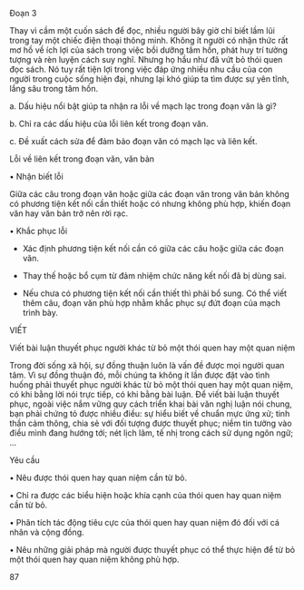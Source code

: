 Đoạn 3

Thay vì cầm một cuốn sách để đọc, nhiều người bây giờ chỉ biết lầm lũi trong tay một chiếc điện thoại thông minh. Không ít người có nhận thức rất mơ hồ về ích lợi của sách trong việc bồi dưỡng tâm hồn, phát huy trí tưởng tượng và rèn luyện cách suy nghĩ. Nhưng họ hầu như đã vứt bỏ thói quen đọc sách. Nó tuy rất tiện lợi trong việc đáp ứng nhiều nhu cầu của con người trong cuộc sống hiện đại, nhưng lại khó giúp ta tìm được sự yên tĩnh, lắng sâu trong tâm hồn.

a. Dấu hiệu nổi bật giúp ta nhận ra lỗi về mạch lạc trong đoạn văn là gì?

b. Chỉ ra các dấu hiệu của lỗi liên kết trong đoạn văn.

c. Đề xuất cách sửa để đảm bảo đoạn văn có mạch lạc và liên kết.

Lỗi về liên kết trong đoạn văn, văn bản

• Nhận biết lỗi

Giữa các câu trong đoạn văn hoặc giữa các đoạn văn trong văn bản không có phương tiện kết nối cần thiết hoặc có nhưng không phù hợp, khiến đoạn văn hay văn bản trở nên rời rạc.

• Khắc phục lỗi

- Xác định phương tiện kết nối cần có giữa các câu hoặc giữa các đoạn văn.

- Thay thế hoặc bổ cụm từ đảm nhiệm chức năng kết nối đã bị dùng sai.

- Nếu chưa có phương tiện kết nối cần thiết thì phải bổ sung. Có thể viết thêm câu, đoạn văn phù hợp nhằm khắc phục sự đứt đoạn của mạch trình bày.

VIẾT

Viết bài luận thuyết phục người khác từ bỏ một thói quen hay một quan niệm

Trong đời sống xã hội, sự đồng thuận luôn là vấn đề được mọi người quan tâm. Vì sự đồng thuận đó, mỗi chúng ta không ít lần được đặt vào tình huống phải thuyết phục người khác từ bỏ một thói quen hay một quan niệm, có khi bằng lời nói trực tiếp, có khi bằng bài luận. Để viết bài luận thuyết phục, ngoài việc nắm vững quy cách triển khai bài văn nghị luận nói chung, bạn phải chứng tỏ được nhiều điều: sự hiểu biết về chuẩn mực ứng xử; tinh thần cảm thông, chia sẻ với đối tượng được thuyết phục; niềm tin tưởng vào điều mình đang hướng tới; nét lịch lãm, tế nhị trong cách sử dụng ngôn ngữ; ...

Yêu cầu

• Nêu được thói quen hay quan niệm cần từ bỏ.

• Chỉ ra được các biểu hiện hoặc khía cạnh của thói quen hay quan niệm cần từ bỏ.

• Phân tích tác động tiêu cực của thói quen hay quan niệm đó đối với cá nhân và cộng đồng.

• Nêu những giải pháp mà người được thuyết phục có thể thực hiện để từ bỏ một thói quen hay quan niệm không phù hợp.

87